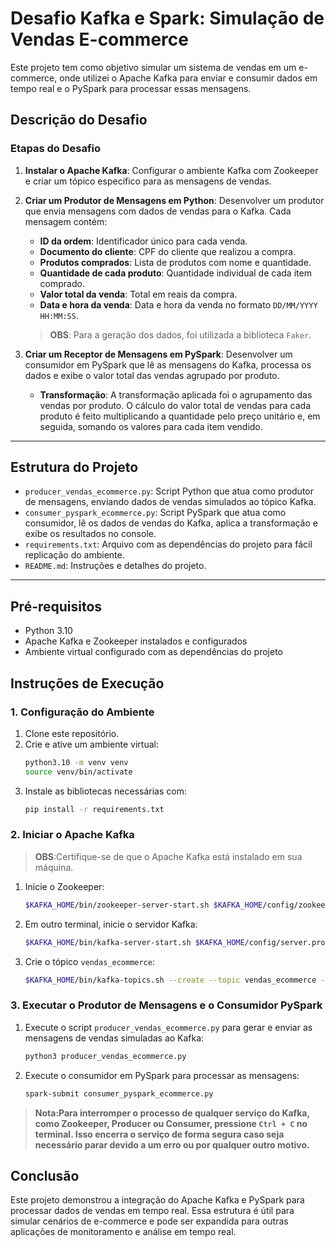 # Desafio Kafka e Spark: Simulação de Vendas E-commerce

Este projeto tem como objetivo simular um sistema de vendas em um e-commerce, onde utilizei o Apache Kafka para enviar e consumir dados em tempo real e o PySpark para processar essas mensagens. 

## Descrição do Desafio

### Etapas do Desafio

1. **Instalar o Apache Kafka**: Configurar o ambiente Kafka com Zookeeper e criar um tópico específico para as mensagens de vendas.

2. **Criar um Produtor de Mensagens em Python**: Desenvolver um produtor que envia mensagens com dados de vendas para o Kafka. Cada mensagem contém:
   - **ID da ordem**: Identificador único para cada venda.
   - **Documento do cliente**: CPF do cliente que realizou a compra.
   - **Produtos comprados**: Lista de produtos com nome e quantidade.
   - **Quantidade de cada produto**: Quantidade individual de cada item comprado.
   - **Valor total da venda**: Total em reais da compra.
   - **Data e hora da venda**: Data e hora da venda no formato `DD/MM/YYYY HH:MM:SS`.
   
   > **OBS**: Para a geração dos dados, foi utilizada a biblioteca `Faker`.

3. **Criar um Receptor de Mensagens em PySpark**: Desenvolver um consumidor em PySpark que lê as mensagens do Kafka, processa os dados e exibe o valor total das vendas agrupado por produto.

   - **Transformação**: A transformação aplicada foi o agrupamento das vendas por produto. O cálculo do valor total de vendas para cada produto é feito multiplicando a quantidade pelo preço unitário e, em seguida, somando os valores para cada item vendido.

---

## Estrutura do Projeto

- `producer_vendas_ecommerce.py`: Script Python que atua como produtor de mensagens, enviando dados de vendas simulados ao tópico Kafka.
- `consumer_pyspark_ecommerce.py`: Script PySpark que atua como consumidor, lê os dados de vendas do Kafka, aplica a transformação e exibe os resultados no console.
- `requirements.txt`: Arquivo com as dependências do projeto para fácil replicação do ambiente.
- `README.md`: Instruções e detalhes do projeto.

---

## Pré-requisitos

- Python 3.10
- Apache Kafka e Zookeeper instalados e configurados
- Ambiente virtual configurado com as dependências do projeto

## Instruções de Execução

### 1. Configuração do Ambiente

1. Clone este repositório.
2. Crie e ative um ambiente virtual:
   ```bash
   python3.10 -m venv venv
   source venv/bin/activate

3. Instale as bibliotecas necessárias com:
   ```bash
   pip install -r requirements.txt

### 2. Iniciar o Apache Kafka

 > **OBS**:Certifique-se de que o Apache Kafka está instalado em sua máquina.

1. Inicie o Zookeeper:
   ```bash
   $KAFKA_HOME/bin/zookeeper-server-start.sh $KAFKA_HOME/config/zookeeper.properties

2. Em outro terminal, inicie o servidor Kafka:
   ```bash
   $KAFKA_HOME/bin/kafka-server-start.sh $KAFKA_HOME/config/server.properties

3. Crie o tópico `vendas_ecommerce`:
   ```bash
   $KAFKA_HOME/bin/kafka-topics.sh --create --topic vendas_ecommerce --bootstrap-server localhost:9092 --partitions 1 --replication-factor 1

### 3. Executar o Produtor de Mensagens e o Consumidor PySpark

1. Execute o script `producer_vendas_ecommerce.py` para gerar e enviar as mensagens de vendas simuladas ao Kafka:
   ```bash
   python3 producer_vendas_ecommerce.py
   
2. Execute o consumidor em PySpark para processar as mensagens:
   ```bash
   spark-submit consumer_pyspark_ecommerce.py

> **Nota:Para interromper o processo de qualquer serviço do Kafka, como Zookeeper, Producer ou Consumer, pressione `Ctrl + C` no terminal. Isso encerra o serviço de forma segura caso seja necessário parar devido a um erro ou por qualquer outro motivo.**


## Conclusão

Este projeto demonstrou a integração do Apache Kafka e PySpark para processar dados de vendas em tempo real. Essa estrutura é útil para simular cenários de e-commerce e pode ser expandida para outras aplicações de monitoramento e análise em tempo real.

